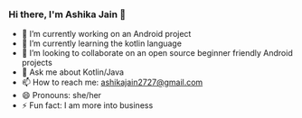 ### Hi there, I'm Ashika Jain 👋

- 🔭 I’m currently working on an Android project
- 🌱 I’m currently learning the kotlin language
- 👯 I’m looking to collaborate on an open source beginner friendly Android projects
- 💬 Ask me about Kotlin/Java
- 📫 How to reach me: ashikajain2727@gmail.com
- 😄 Pronouns: she/her
- ⚡ Fun fact: I am more into business
